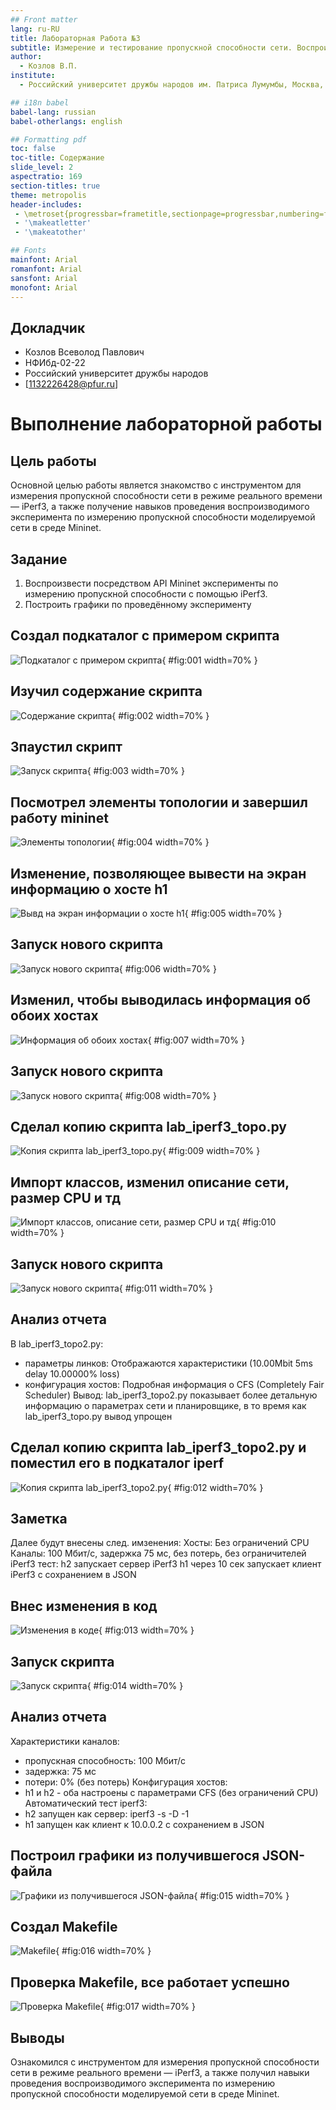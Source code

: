 ```yaml
---
## Front matter
lang: ru-RU
title: Лабораторная Работа №3
subtitle: Измерение и тестирование пропускной способности сети. Воспроизводимый эксперимент.
author:
  - Козлов В.П.
institute:
  - Российский университет дружбы народов им. Патриса Лумумбы, Москва, Россия

## i18n babel
babel-lang: russian
babel-otherlangs: english

## Formatting pdf
toc: false
toc-title: Содержание
slide_level: 2
aspectratio: 169
section-titles: true
theme: metropolis
header-includes:
 - \metroset{progressbar=frametitle,sectionpage=progressbar,numbering=fraction}
 - '\makeatletter'
 - '\makeatother'

## Fonts
mainfont: Arial
romanfont: Arial
sansfont: Arial
monofont: Arial
---
```



## Докладчик

  * Козлов Всеволод Павлович
  * НФИбд-02-22
  * Российский университет дружбы народов
  * [1132226428@pfur.ru]
  
# Выполнение лабораторной работы

## Цель работы

Основной целью работы является знакомство с инструментом для измерения
пропускной способности сети в режиме реального времени — iPerf3, а также
получение навыков проведения воспроизводимого эксперимента по измерению
пропускной способности моделируемой сети в среде Mininet.

## Задание

1. Воспроизвести посредством API Mininet эксперименты по измерению пропускной способности с помощью iPerf3.
2. Построить графики по проведённому эксперименту

## Cоздал подкаталог с примером скрипта

![Подкаталог с примером скрипта](image/1.png){ #fig:001 width=70% }

## Изучил содержание скрипта

![Содержание скрипта](image/2.png){ #fig:002 width=70% }

## Зпаустил скрипт

![Запуск скрипта](image/3.png){ #fig:003 width=70% }

## Посмотрел элементы топологии и завершил работу mininet

![Элементы топологии](image/4.png){ #fig:004 width=70% }

## Изменение, позволяющее вывести на экран информацию о хосте h1

![Вывд на экран информации о хосте h1](image/5.png){ #fig:005 width=70% }

## Запуск нового скрипта

![Запуск нового скрипта](image/6.png){ #fig:006 width=70% }

## Изменил, чтобы выводилась информация об обоих хостах

![Информация об обоих хостах](image/7.png){ #fig:007 width=70% }

## Запуск нового скрипта

![Запуск нового скрипта](image/8.png){ #fig:008 width=70% }

## Сделал копию скрипта lab_iperf3_topo.py

![Копия скрипта lab_iperf3_topo.py](image/9.png){ #fig:009 width=70% }

## Импорт классов, изменил описание сети, размер CPU и тд

![Импорт классов, описание сети, размер CPU и тд](image/10.png){ #fig:010 width=70% }

## Запуск нового скрипта

![Запуск нового скрипта](image/11.png){ #fig:011 width=70% }

## Анализ отчета

В lab_iperf3_topo2.py:
- параметры линков: Отображаются характеристики (10.00Mbit 5ms delay 10.00000% loss)
- конфигурация хостов: Подробная информация о CFS (Completely Fair Scheduler)
Вывод: lab_iperf3_topo2.py показывает более детальную информацию о параметрах сети и планировщике, в то время как lab_iperf3_topo.py вывод упрощен

## Сделал копию скрипта lab_iperf3_topo2.py и поместил его в подкаталог iperf

![Копия скрипта lab_iperf3_topo2.py](image/12.png){ #fig:012 width=70% }

## Заметка

Далее будут внесены след. имзенения:
Хосты: Без ограничений CPU
Каналы: 100 Мбит/с, задержка 75 мс, без потерь, без ограничителей
iPerf3 тест:
h2 запускает сервер iPerf3
h1 через 10 сек запускает клиент iPerf3 с сохранением в JSON

## Внес изменения в код

![Изменения в коде](image/13.png){ #fig:013 width=70% }

## Запуск скрипта

![Запуск скрипта](image/14.png){ #fig:014 width=70% }

## Анализ отчета

Характеристики каналов:
- пропускная способность: 100 Мбит/с
- задержка: 75 мс
- потери: 0% (без потерь)
Конфигурация хостов:
- h1 и h2 - оба настроены с параметрами CFS (без ограничений CPU)
Автоматический тест iperf3:
- h2 запущен как сервер: iperf3 -s -D -1
- h1 запущен как клиент к 10.0.0.2 с сохранением в JSON

## Построил графики из получившегося JSON-файла

![Графики из получившегося JSON-файла](image/15.png){ #fig:015 width=70% }

## Создал Makefile

![Makefile](image/16.png){ #fig:016 width=70% }

## Проверка Makefile, все работает успешно

![Проверка Makefile](image/17.png){ #fig:017 width=70% }

## Выводы

Ознакомился с инструментом для измерения
пропускной способности сети в режиме реального времени — iPerf3, а также
получил навыки проведения воспроизводимого эксперимента по измерению
пропускной способности моделируемой сети в среде Mininet.